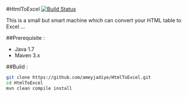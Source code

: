 #HtmlToExcel [![Build Status](https://snap-ci.com/ameyjadiye/HtmlToExcel/branch/master/build_image)](https://snap-ci.com/ameyjadiye/HtmlToExcel/branch/master)

This is a small but smart machine which can convert your HTML table to Excel ...

##Prerequisite :

+ Java 1.7
+ Maven 3.x

##Build : 

```bash
git clone https://github.com/ameyjadiye/HtmlToExcel.git
cd HtmlToExcel
mvn clean compile install
```
